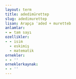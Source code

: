 ```yaml
---
layout: term
title: adedimürettep
slug: adedimurettep
lisan: Arapça ʿaded + muretteb
anlamlar:
- ► tam sayı
ozellikler:
- - isim
  - eskimiş
  - matematik
ornekler:
- - ''
orneklerkaynak:
- - ''
---
```

